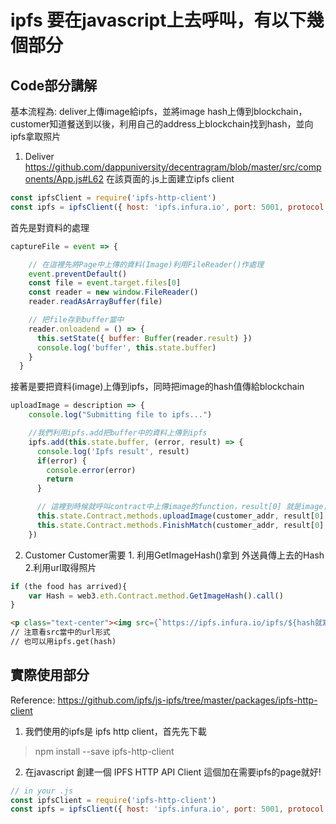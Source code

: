 # ipfs 要在javascript上去呼叫，有以下幾個部分
## Code部分講解
基本流程為: deliver上傳image給ipfs，並將image hash上傳到blockchain，customer知道餐送到以後，利用自己的address上blockchain找到hash，並向ipfs拿取照片
1. Deliver
https://github.com/dappuniversity/decentragram/blob/master/src/components/App.js#L62
在該頁面的.js上面建立ipfs client
``` javascript
const ipfsClient = require('ipfs-http-client')
const ipfs = ipfsClient({ host: 'ipfs.infura.io', port: 5001, protocol: 'https' }) // 連線到這個ipfs node
```
首先是對資料的處理
``` javascript
captureFile = event => {

    // 在這裡先將Page中上傳的資料(Image)利用FileReader()作處理
    event.preventDefault()
    const file = event.target.files[0]
    const reader = new window.FileReader()
    reader.readAsArrayBuffer(file)

    // 把file存到buffer當中
    reader.onloadend = () => {
      this.setState({ buffer: Buffer(reader.result) })
      console.log('buffer', this.state.buffer)
    }
  }
```
接著是要把資料(image)上傳到ipfs，同時把image的hash值傳給blockchain
``` javascript
uploadImage = description => {
    console.log("Submitting file to ipfs...")

    //我們利用ipfs.add把buffer中的資料上傳到ipfs
    ipfs.add(this.state.buffer, (error, result) => {
      console.log('Ipfs result', result)
      if(error) {
        console.error(error)
        return
      }

      // 這裡到時候就呼叫contract中上傳image的function，result[0] 就是image，description是關於這張照片的論述，沒有的話就傳空字串
      this.state.Contract.methods.uploadImage(customer_addr, result[0].hash, description).send({ from: this.state.account })
      this.state.Contract.methods.FinishMatch(customer_addr, result[0].hash, description).send({ from: this.state.account })
    })
```
2. Customer
Customer需要 1. 利用GetImageHash()拿到 外送員傳上去的Hash 2.利用url取得照片
```javascript
if (the food has arrived){
    var Hash = web3.eth.Contract.method.GetImageHash().call()
}
```
``` HTML
<p class="text-center"><img src={`https://ipfs.infura.io/ipfs/${hash就寫在這邊的啦}`} /></p>
// 注意看src當中的url形式
// 也可以用ipfs.get(hash)
```
## 實際使用部分
Reference: https://github.com/ipfs/js-ipfs/tree/master/packages/ipfs-http-client
1. 我們使用的ipfs是 ipfs http client，首先先下載
> npm install --save ipfs-http-client
2. 在javascript 創建一個 IPFS HTTP API Client
這個加在需要ipfs的page就好!
```javascript
// in your .js
const ipfsClient = require('ipfs-http-client')
const ipfs = ipfsClient({ host: 'ipfs.infura.io', port: 5001, protocol: 'https' }) // Connect to this api address
```
